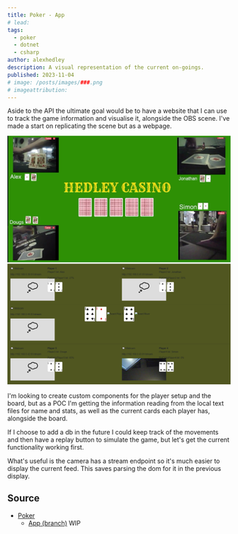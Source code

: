 ```yaml
---
title: Poker - App
# lead:
tags:
  - poker
  - dotnet
  - csharp
author: alexhedley
description: A visual representation of the current on-goings.
published: 2023-11-04
# image: /posts/images/###.png
# imageattribution:
---
```


<!-- # Poker - App -->

<?# Markdown ?>
<?!^ "./../includes/posts/poker.md" /?>
<?#/ Markdown ?>

Aside to the API the ultimate goal would be to have a website that I can use to track the game information and visualise it, alongside the OBS scene. I've made a start on replicating the scene but as a webpage.

![OBS Scene Setup](images/poker/SceneSetup.png "OBS Scene Setup")
![Web App table](images/poker/testing-table.png "Web App table")

I'm looking to create custom components for the player setup and the board, but as a POC I'm getting the information reading from the local text files for name and stats, as well as the current cards each player has, alongside the board.

If I choose to add a db in the future I could keep track of the movements and then have a replay button to simulate the game, but let's get the current functionality working first.

What's useful is the camera has a stream endpoint so it's much easier to display the current feed. This saves parsing the dom for it in the previous display.

## Source

- [Poker](https://github.com/AlexHedley/poker-recording/tree/main/src/Poker)
  - [App (branch)](https://github.com/AlexHedley/poker-recording/tree/app/src/Poker) WIP

